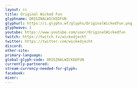 ```yaml
---
layout: cc
title: Original Wicked Fun
glyphname: ORIGINALWICKEDFUN
glyphurl: https://i.glyphs.wf/glyphs/OriginalWickedfun.png
glyphwave: 1
youtube: https://www.youtube.com/user/OriginalWickedfun
twitch: https://twitch.tv/wickedjecht
twitter: https://twitter.com/wickedjecht
discord: 
other-site: 
primary-language: 
global-glyph-code: ORIGINALWICKEDFUN
currently-partnered: 
stream-currency-needed-for-glyph: 
facebook: 
mixer: 
---
```


